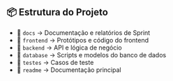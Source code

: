 ## 📦 Estrutura do Projeto ##
- 📂 `docs` → Documentação e relatórios de Sprint  
- 📂 `frontend` → Protótipos e código do frontend  
- 📂 `backend` → API e lógica de negócio  
- 📂 `database` → Scripts e modelos do banco de dados  
- 📂 `testes` → Casos de teste  
- 📄 `readme` → Documentação principal
